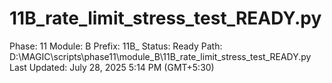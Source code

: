 # 11B_rate_limit_stress_test_READY.py

Phase: 11
Module: B
Prefix: 11B_
Status: Ready
Path: D:\MAGIC\scripts\phase11\module_B\11B_rate_limit_stress_test_READY.py
Last Updated: July 28, 2025 5:14 PM (GMT+5:30)
